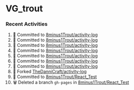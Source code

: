 # VG_trout
### Recent Activities
<!--START_SECTION:activity-->
1. 📝 Committed to [8minus1Trout/activity-log](https://github.com/8minus1Trout/activity-log/commit/32b4656e37bd50524c5161e9b99201ed9d205422)
2. 📝 Committed to [8minus1Trout/activity-log](https://github.com/8minus1Trout/activity-log/commit/fe861e7d8368000918a8bbaaa25e2e6a5c18c63a)
3. 📝 Committed to [8minus1Trout/activity-log](https://github.com/8minus1Trout/activity-log/commit/b9452cfcfdf568b5d57d3bf602c435cdce5576ae)
4. 📝 Committed to [8minus1Trout/activity-log](https://github.com/8minus1Trout/activity-log/commit/838eb9dfecda3b148c0b3a971bd43655007f9ff9)
5. 📝 Committed to [8minus1Trout/activity-log](https://github.com/8minus1Trout/activity-log/commit/86ef9865344f07695d864da981a909aab8ca74f2)
6. 📝 Committed to [8minus1Trout/activity-log](https://github.com/8minus1Trout/activity-log/commit/09bf5fd57f07ded7323ffc2bfb19325eb8d14431)
7. 📝 Committed to [8minus1Trout/activity-log](https://github.com/8minus1Trout/activity-log/commit/d1efd18c30f60154ec60185d0f633d1186ecb437)
8. 🍴 Forked [TheDanniCraft/activity-log](https://github.com/TheDanniCraft/activity-log)
9. 📝 Committed to [8minus1Trout/React_Test](https://github.com/8minus1Trout/React_Test/commit/8b7fe2113ac39c10c7a0ce7321ced9d59959a8bd)
10. 🗑️ Deleted a branch `gh-pages` in [8minus1Trout/React_Test](https://github.com/8minus1Trout/React_Test)
<!--END_SECTION:activity-->

